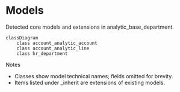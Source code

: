 # Models

Detected core models and extensions in analytic_base_department.

```mermaid
classDiagram
    class account_analytic_account
    class account_analytic_line
    class hr_department
```

Notes
- Classes show model technical names; fields omitted for brevity.
- Items listed under _inherit are extensions of existing models.
